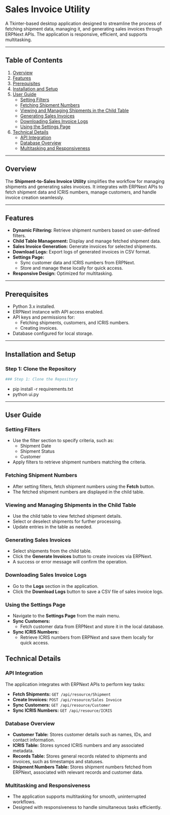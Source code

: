 # Sales Invoice Utility

A Tkinter-based desktop application designed to streamline the process of fetching shipment data, managing it, and generating sales invoices through ERPNext APIs. The application is responsive, efficient, and supports multitasking.

---

## Table of Contents
1. [Overview](#overview)
2. [Features](#features)
3. [Prerequisites](#prerequisites)
4. [Installation and Setup](#installation-and-setup)
5. [User Guide](#user-guide)
   - [Setting Filters](#setting-filters)
   - [Fetching Shipment Numbers](#fetching-shipment-numbers)
   - [Viewing and Managing Shipments in the Child Table](#viewing-and-managing-shipments-in-the-child-table)
   - [Generating Sales Invoices](#generating-sales-invoices)
   - [Downloading Sales Invoice Logs](#downloading-sales-invoice-logs)
   - [Using the Settings Page](#using-the-settings-page)
6. [Technical Details](#technical-details)
   - [API Integration](#api-integration)
   - [Database Overview](#database-overview)
   - [Multitasking and Responsiveness](#multitasking-and-responsiveness)


---

## Overview
The **Shipment-to-Sales Invoice Utility** simplifies the workflow for managing shipments and generating sales invoices. It integrates with ERPNext APIs to fetch shipment data and ICRIS numbers, manage customers, and handle invoice creation seamlessly.

---

## Features
- **Dynamic Filtering:** Retrieve shipment numbers based on user-defined filters.
- **Child Table Management:** Display and manage fetched shipment data.
- **Sales Invoice Generation:** Generate invoices for selected shipments.
- **Download Logs:** Export logs of generated invoices in CSV format.
- **Settings Page:**
  - Sync customer data and ICRIS numbers from ERPNext.
  - Store and manage these locally for quick access.
- **Responsive Design:** Optimized for multitasking.

---

## Prerequisites
- Python 3.x installed.
- ERPNext instance with API access enabled.
- API keys and permissions for:
  - Fetching shipments, customers, and ICRIS numbers.
  - Creating invoices.
- Database configured for local storage.

---
## Installation and Setup

### Step 1: Clone the Repository
```bash
### Step 1: Clone the Repository
``` 
- pip install -r requirements.txt
- python ui.py
---
## User Guide

### Setting Filters
- Use the filter section to specify criteria, such as:
  - Shipment Date
  - Shipment Status
  - Customer
- Apply filters to retrieve shipment numbers matching the criteria.

### Fetching Shipment Numbers
- After setting filters, fetch shipment numbers using the **Fetch** button.
- The fetched shipment numbers are displayed in the child table.

### Viewing and Managing Shipments in the Child Table
- Use the child table to view fetched shipment details.
- Select or deselect shipments for further processing.
- Update entries in the table as needed.

### Generating Sales Invoices
- Select shipments from the child table.
- Click the **Generate Invoices** button to create invoices via ERPNext.
- A success or error message will confirm the operation.

### Downloading Sales Invoice Logs
- Go to the **Logs** section in the application.
- Click the **Download Logs** button to save a CSV file of sales invoice logs.

### Using the Settings Page
- Navigate to the **Settings Page** from the main menu.
- **Sync Customers:**
  - Fetch customer data from ERPNext and store it in the local database.
- **Sync ICRIS Numbers:**
  - Retrieve ICRIS numbers from ERPNext and save them locally for quick access.
 
## Technical Details

### API Integration
The application integrates with ERPNext APIs to perform key tasks:
- **Fetch Shipments:** `GET /api/resource/Shipment`
- **Create Invoices:** `POST /api/resource/Sales Invoice`
- **Sync Customers:** `GET /api/resource/Customer`
- **Sync ICRIS Numbers:** `GET /api/resource/ICRIS`

### Database Overview
- **Customer Table:** Stores customer details such as names, IDs, and contact information.
- **ICRIS Table:** Stores synced ICRIS numbers and any associated metadata.
- **Records Table:** Stores general records related to shipments and invoices, such as timestamps and statuses.
- **Shipment Numbers Table:** Stores shipment numbers fetched from ERPNext, associated with relevant records and customer data.
  
### Multitasking and Responsiveness
- The application supports multitasking for smooth, uninterrupted workflows.
- Designed with responsiveness to handle simultaneous tasks efficiently.   
